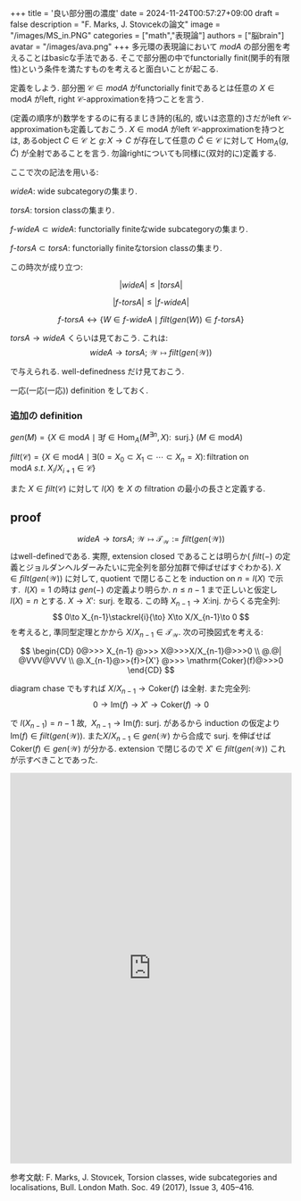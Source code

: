 +++
title = '良い部分圏の濃度'
date = 2024-11-24T00:57:27+09:00
draft = false
description = "F. Marks, J. Stovıcekの論文"
image = "/images/MS_in.PNG"
categories = ["math","表現論"]
authors = ["脳brain"]
avatar = "/images/ava.png"
+++
多元環の表現論において $modA$ の部分圏を考えることはbasicな手法である.
そこで部分圏の中でfunctorially finit(関手的有限性)という条件を満たすものを考えると面白いことが起こる.

定義をしよう. 部分圏 $\mathcal{C}\in modA$ がfunctorially finitであるとは任意の $X\in \mathrm{mod}A$ がleft, right $\mathcal{C}$-approximationを持つことを言う.

(定義の順序が)数学をするのに有るまじき詩的(私的, 或いは恣意的)さだがleft $\mathcal{C}$-approximationも定義しておこう. $X\in \mathrm{mod}A$ がleft $\mathcal{C}$-approximationを持つとは, あるobject $C\in \mathcal{C}$ と $g\colon X\to C$ が存在して任意の $\tilde{C}\in\mathcal{C}$ に対して $\mathrm{Hom}_{A}(g,\tilde{C})$ が全射であることを言う. 勿論rightについても同様に(双対的に)定義する.

ここで次の記法を用いる:

$wideA\colon$ wide subcategoryの集まり.

$torsA\colon$ torsion classの集まり.

$f$-$wideA\subset wideA\colon$ functorially finiteなwide subcategoryの集まり.

$f$-$torsA\subset torsA\colon$ functorially finiteなtorsion classの集まり.

この時次が成り立つ:

$$|wideA| \le |torsA|$$

$$|f\text{-}torsA| \le |f\text{-}wideA|$$

$$f\text{-}torsA \leftrightarrow \lbrace W\in f\text{-}wideA \mid filt(gen(W))\in f\text{-}torsA\rbrace $$

$torsA\to wideA$ くらいは見ておこう. これは:
$$
wideA\to torsA;\ \mathcal{W}\mapsto filt(gen(\mathcal{W}))
$$

で与えられる. well-definedness だけ見ておこう.

一応(一応(一応)) definition をしておく.

### 追加の definition

$gen(M)=\lbrace X\in\mathrm{mod}A\mid \exists f\in \mathrm{Hom}_A(M^{\exists n},X)\colon\text{ surj.}\rbrace\ (M\in \mathrm{mod}A)$ 

$filt(\mathcal{C})=\lbrace X\in\mathrm{mod}A\mid \exists (0=X_0\subset X_1\subset\cdots\subset X_n=X)\colon\text{filtration on }\mathrm{mod}A\ s.t.\ X_i/X_{i+1}\in\mathcal{C} \rbrace$

また $X\in filt(\mathcal{C})$ に対して $l(X)$ を $X$ の filtration の最小の長さと定義する.

## proof
$$
wideA\to torsA;\ \mathcal{W}\mapsto \mathcal{T}_{\mathcal{W}}:= filt(gen(\mathcal{W}))
$$
はwell-definedである. 実際, extension closed であることは明らか( $filt(-)$ の定義とジョルダンヘルダーみたいに完全列を部分加群で伸ばせばすぐわかる). $X\in filt(gen(\mathcal{W}))$ に対して, quotient で閉じることを induction on $n = l(X)$ で示す. $\ l(X)=1$ の時は $gen(-)$ の定義より明らか. $n \le n-1$ まで正しいと仮定し $l(X)=n$ とする. $X\to X'\colon\text{ surj.}$ を取る. この時 $X_{n-1}\to X\colon$inj. からくる完全列:
$$
0\to X_{n-1}\stackrel{i}{\to} X\to X/X_{n-1}\to 0
$$
を考えると, 準同型定理とかから $X/X_{n-1}\in\mathcal{T}_{\mathcal{W}}$. 次の可換図式を考える:

$$
\begin{CD}
0@>>> X_{n-1}  @>>>  X@>>>X/X_{n-1}@>>>0 \\
@.@|                     @VVV@VVV \\
@.X_{n-1}@>>{f}>{X'}         @>>>  \mathrm{Coker}(f)@>>>0
\end{CD}
$$

diagram chase でもすれば $X/X_{n-1}\to\mathrm{Coker}(f)$ は全射. また完全列:
$$
0\to \mathrm{Im}(f)\to X'\to \mathrm{Coker}(f)\to 0
$$

で $l(X_{n-1})=n-1$ 故, $\ X_{n-1}\to \mathrm{Im}(f)\colon$ surj. があるから induction の仮定より $\mathrm{Im}(f)\in filt(gen(\mathcal{W}))$. また$X/X_{n-1} \in gen(\mathcal{W})$ から合成で surj. を伸ばせば $\mathrm{Coker}(f)\in gen(\mathcal{W})$ が分かる.  extension で閉じるので $X' \in filt(gen(\mathcal{W}))$ これが示すべきことであった.

<embed src="https://arxiv.org/pdf/1503.04639" type="application/pdf" width="100%" height="700px">


参考文献:
F. Marks, J. Stovıcek, Torsion classes, wide subcategories and localisations, Bull. London Math. Soc. 49
(2017), Issue 3, 405–416.